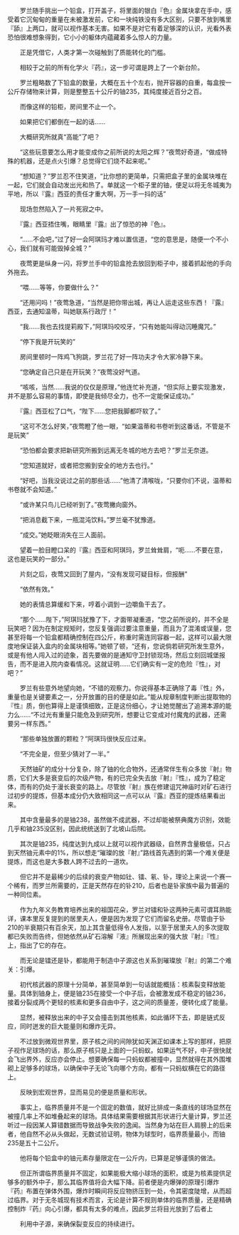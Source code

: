 　　罗兰随手挑出一个铅盒，打开盖子，将里面的银白『色』金属块拿在手中，感受着它沉甸甸的重量在未被激发前，它和一块纯铁没有多大区别，只要不放到嘴里『舔』上两口，就可以视作基本无害。如果不是对它有着足够深的认识，光看外表恐怕很难想象得到，它小小的躯体内蕴藏着多么惊人的力量。

　　正是凭借它，人类才第一次碰触到了质能转化的门槛。

　　相较于之前的所有化学火『药』，这一步可谓是跨上了一个新台阶。

　　罗兰粗略数了下铅盒的数量，大概在五十个左右，抛开容器的自重，每盒按一公斤存储物来计算，则是整整五十公斤的铀235，其纯度接近百分之百。

　　而像这样的铅柜，房间里不止一个。

　　如果把它们都倒在一起的话……

　　大概研究所就真“高能”了吧？

　　“这些玩意要怎么用才能变成你之前所说的太阳之辉？”夜莺好奇道，“做成特殊的机器，还是点火引爆？总觉得它们烧不起来呢。”

　　“想知道？”罗兰忍不住笑道，“比你想的更简单，只需把盒子里的金属块堆在一起，它们就会自动发出光和热了。单就这一个柜子里的铀，便足以将无冬城夷为平地，所以『露』西亚的责任才重大啊，万一手一抖的话”

　　现场忽然陷入了一片死寂之中。

　　『露』西亚捂住嘴，眼睛里『露』出了惊恐的神『色』。

　　“……不会吧，”过了好一会阿琪玛才难以置信道，“您的意思是，随便一个不小心，我们就有可能毁掉全城？”

　　夜莺更是纵身一闪，将罗兰手中的铅盒抢去放回到柜子中，接着抓起他的手向外拖去。

　　“喂……等等，你要做什么？”

　　“还用问吗！”夜莺急道，“当然是把你带出城，再让人运走这些东西！『露』西亚，去通知温蒂，叫她联系行政厅！”

　　“我……我也去找提莉殿下，”阿琪玛咬咬牙，“只有她能叫得动沉睡魔咒。”

　　“停下我是开玩笑的”

　　房间里顿时一阵鸡飞狗跳，罗兰花了好一阵功夫才令大家冷静下来。

　　“您确定自己只是在开玩笑？”夜莺没好气道。

　　“咳咳，当然……我说的仅仅是原理，”他连忙补充道，“但实际上要实现激发，并不是那么容易的事情，即使是我倾尽全力，也不一定能保证成功。”

　　『露』西亚松了口气，“陛下……您把我脚都吓软了。”

　　“这可不怎么好笑，”夜莺瞪了他一眼，“如果温蒂和书卷听到这番话，不管是不是玩笑”

　　“恐怕都会要求把新研究所搬到远离无冬城的地方去吧？”罗兰无奈道。

　　“您知道就好，或者把您搬到安全的地方去也行。”

　　“好吧，当我没说过之前的那些话……”他清了清喉咙，“只要你们不说，温蒂和书卷就不会知道。”

　　“或许某只鸟儿已经听到了。”夜莺撇向窗外。

　　“把消息截下来，一瓶混沌饮料。”罗兰毫不犹豫道。

　　“成交。”她眨眼消失在三人面前。

　　望着一脸目瞪口呆的『露』西亚和阿琪玛，罗兰耸耸肩，“呃……不要在意，这也是玩笑的一部分。”

　　片刻之后，夜莺又回到了屋内，“没有发现可疑目标，但报酬”

　　“依然有效。”

　　她的表情总算缓和下来，哼着小调到一边嚼鱼干去了。

　　“那个……陛下，”阿琪玛犹豫了下，才面带凝重道，“您之前所说的，并不全是玩笑吧？因为在制定规矩时，您反复强调过要注意重量，而且为了混淆或误量，您甚至将每一个铅盒都精确控制在四公斤，称重时需连同容器一起，这样可以最大限度地保证装入盒内的金属块相等。”她顿了顿，“还有，您说倘若研究所发生意外，或是有他人闯入过的迹象，首先要做的是通知守卫封锁现场，然后立刻回城堡报告，而不是进入院内查看情况。这就证明……它们确实有一定的危险『性』，对吧？”

　　罗兰有些意外地望向她，“不错的观察力。你说得基本正确除了毒『性』外，重量也是关键要素之一，分开放置的目的便是如此。”能从规章制度判断出提取物的『性』质，倒也算得上是谨慎细致，正是这份细心，才让她觉醒出了追溯本源的能力么……“不过光有重量只能危及到研究所，想要让它变成对付魔鬼的武器，还需要另一样东西。”

　　“那些单独放置的颗粒？”阿琪玛很快反应过来。

　　“不完全是，但至少猜对了一半。”

　　天然铀矿的成分十分复杂，除了铀的化合物外，还通常伴生有众多放『射』物质，它们大多是衰变后的次级产物，有的已完全失去放『射』『性』，成为了稳定体，而有的仍处于漫长衰变的路上。尽管放『射』族在修建诅咒神庙时对矿石进行过初步的提炼，但基本成分仍大致相同这一点可以从『露』西亚的提炼结果看出来。

　　其中含量最多的是铀238，虽然做不成武器，不过却能被祭典魔方识别，效能几乎和铀235没区别，因此统统送到了北坡山后院。

　　其次是铀235，纯度达到九成以上就可以视作武器级，自然界含量极低，只占到天然铀元素中的1%，所以想走“璀璨的放『射』”路线首先遇到的第一个难关便是提炼，而这也是大多数人跨不过去的一道坎。

　　但它并不是最稀少的后续的衰变产物如钍、镭、氡、钋，理论上来说一个赛一个稀有，而罗兰所需要的，正是天然存在的钋210，后者也是钋家族中最为普遍的一种同位素。

　　作为九年义务教育培养出来的祖国花朵，罗兰对镭和钋这两种元素可谓耳熟能详，课本里反复提到的居里夫人，便是因为发现了它们而留名史册。尽管由于钋210的半衰期只有百余天，加上其含量低得令人发指，以至于居里夫人的多次提取都已失败而告终，但她依然从矿石溶解『液』所展现出来的强大放『射』『性』上，指出了它的存在。

　　而无论是镭还是钋，都能用于制造中子源这也关系到璀璨放『射』的第二个难关：引爆。

　　初代核武器的原理十分简单，甚至简单到一句话就能概括：核素裂变释放能量。具体到铀身上，便是铀235在接受一个中子后，会被激发成不稳定的铀236，接着分裂成两个更轻的核素和更多自由中子，这之间的质量差，便转化成了能量。

　　显然，被释放出来的中子又会撞击到其他核素，如此循环下去，即是链式反应，同时迸发的巨大能量则和爆炸无异。

　　不过放到微观世界里，原子核之间的间隙犹如天渊正如课本上写的那样，把原子视作足球场的话，那么原子核只是上面的一只蚂蚁。如果运气不好，中子很快就会飞出界外，反应亦会停止。想要确保每一只蚂蚁都被撞中，显然就得在其外围堆砌上足够多的球场，以确保中子无论飞向哪个方向，都有一只蚂蚁横在它的路径上。

　　反映到宏观世界，显而易见的便是质量和形状。

　　事实上，临界质量并不是一个固定的数值，就好比排成一条直线的球场显然在被撞几率上不如堆叠起来的球场。具体结果需要根据其形状进行大量计算，罗兰还听过一段因某人算错数据而导致战争失败的逸闻。当然身为站在巨人肩膀上的后来者，他自然不必从头做起，无数试验证明，物体为球型时，临界质量最小，而铀235是五十二公斤。

　　他将每个铅盒中的铀元素存量限定在一公斤内，已算是足够谨慎的做法。

　　但正所谓临界质量并不固定，如果能极大缩小球场的面积，或是为核素提供足够多的额外中子，那么其临界值将会大幅下降。前者便是内爆弹的原理引爆炸『药』布置在弹体外围，爆炸时瞬间将反应物挤压到一处，令其密度陡增，从而超过临界。对于无冬城现有技术而言，无论是计算不规则单体的临界质量，还是精确控制炸『药』向心引爆，都具有太多的难点，因此罗兰将目光放到了后者上

　　利用中子源，来确保裂变反应的持续进行。
